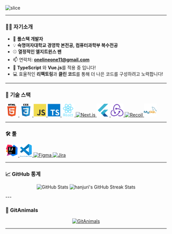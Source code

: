 ![slice](https://capsule-render.vercel.app/api?type=slice&color=auto&height=200&text=Hi%20there👋&fontAlign=70&rotate=13&fontAlignY=25&desc=juri'sGitHub&Align=70.&descAlignY=44)

---

### 👩‍💻 **자기소개**
- 🚀 **풀스택 개발자**
- 💡 **숙명여자대학교 경영학 본전공, 컴퓨터과학부 복수전공**
- ⚾ **열정적인 엘지트윈스 팬**
- 📫 연락처: **onelineone11@gmail.com**
- 📖 **TypeScript** 와 **Vue.js**를 적용 중 입니다!
- 💻 효율적인 **리팩토링**과 **클린 코드**를 통해 더 나은 코드를 구성하려고 노력합니다!

---

### 🌟 **기술 스택**
<p align="left"> 
  <!-- 기본 기술 -->
  <a href="https://developer.mozilla.org/ko/docs/Web/HTML" target="_blank"> 
    <img src="https://raw.githubusercontent.com/devicons/devicon/master/icons/html5/html5-original-wordmark.svg" alt="HTML" width="40" height="40"/> 
  </a> 
  <a href="https://developer.mozilla.org/ko/docs/Web/CSS" target="_blank"> 
    <img src="https://raw.githubusercontent.com/devicons/devicon/master/icons/css3/css3-original-wordmark.svg" alt="CSS" width="40" height="40"/> 
  </a> 
  <a href="https://developer.mozilla.org/ko/docs/Web/JavaScript" target="_blank"> 
    <img src="https://raw.githubusercontent.com/devicons/devicon/master/icons/javascript/javascript-original.svg" alt="JavaScript" width="40" height="40"/> 
  </a>
  <a href="https://www.typescriptlang.org/" target="_blank"> 
    <img src="https://raw.githubusercontent.com/devicons/devicon/master/icons/typescript/typescript-original.svg" alt="TypeScript" width="40" height="40"/> 
  </a> 
  <a href="https://reactjs.org/" target="_blank"> 
    <img src="https://raw.githubusercontent.com/devicons/devicon/master/icons/react/react-original-wordmark.svg" alt="React" width="40" height="40"/> 
  </a> 
  <a href="https://nextjs.org/" target="_blank"> 
    <img src="https://cdn.worldvectorlogo.com/logos/nextjs-2.svg" alt="Next.js" width="40" height="40"/> 
  </a> 

  <!-- 추가 기술 -->
  <a href="https://flutter.dev/" target="_blank">
    <img src="https://raw.githubusercontent.com/devicons/devicon/master/icons/flutter/flutter-original.svg" alt="Flutter" width="40" height="40"/> 
  </a>
  <a href="https://redux.js.org/" target="_blank">
    <img src="https://raw.githubusercontent.com/devicons/devicon/master/icons/redux/redux-original.svg" alt="Redux" width="40" height="40"/>
  </a>
  <a href="https://recoiljs.org/" target="_blank">
    <img src="https://recoiljs.org/img/favicon.png" alt="Recoil" width="40" height="40"/>
  </a>
  <a href="https://www.mysql.com/" target="_blank"> 
    <img src="https://raw.githubusercontent.com/devicons/devicon/master/icons/mysql/mysql-original-wordmark.svg" alt="MySQL" width="40" height="40"/> 
  </a>
</p>

---

### 🛠 **툴**
<p align="left">
  <a href="https://www.jetbrains.com/idea/" target="_blank"> 
    <img src="https://raw.githubusercontent.com/devicons/devicon/master/icons/intellij/intellij-original.svg" alt="IntelliJ IDEA" width="40" height="40"/> 
  </a> 
  <a href="https://code.visualstudio.com/" target="_blank"> 
    <img src="https://raw.githubusercontent.com/devicons/devicon/master/icons/vscode/vscode-original-wordmark.svg" alt="Visual Studio Code" width="40" height="40"/> 
  </a> 
  <a href="https://www.figma.com/" target="_blank"> 
    <img src="https://www.vectorlogo.zone/logos/figma/figma-icon.svg" alt="Figma" width="40" height="40"/> 
  </a>
  <a href="https://www.atlassian.com/software/jira" target="_blank"> 
    <img src="https://www.vectorlogo.zone/logos/atlassian_jira/atlassian_jira-icon.svg" alt="Jira" width="40" height="40"/> 
  </a>
</p>

---

### 📈 **GitHub 통계**

<p align="center">
  <img src="https://github-readme-stats.vercel.app/api?username=hanjuri&show_icons=true&theme=default" alt="GitHub Stats" />
  <img src="https://streak-stats.demolab.com/?user=hanjuri" alt="hanjuri's GitHub Streak Stats" height="165px"/>
</p>
---

### 🐾 **GitAnimals**
<p align="center">
  <a href="https://github.com/devxb/gitanimals">
    <img src="https://render.gitanimals.org/farms/Hanjuri" alt="GitAnimals" width="600" height="300" />
  </a>
</p>

---

  
